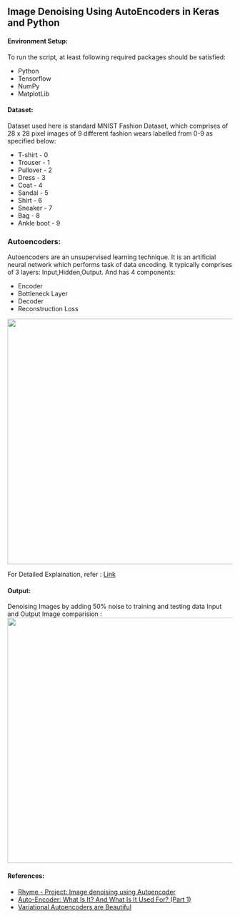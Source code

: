 ## Image Denoising Using AutoEncoders in Keras and Python

#### Environment Setup:
To run the script, at least following required packages should be satisfied:

* Python 
* Tensorflow
* NumPy 
* MatplotLib

#### Dataset:
Dataset used here is standard MNIST Fashion Dataset, which comprises of 28 x 28 pixel images of 9 different fashion wears labelled from 0-9 as specified below:
* T-shirt     -   0
* Trouser     -   1
* Pullover    -   2
* Dress       -   3
* Coat        -   4
* Sandal      -   5
* Shirt       -   6
* Sneaker     -   7
* Bag         -   8
* Ankle boot  -   9

### Autoencoders:
Autoencoders are an unsupervised learning technique. It is an artificial neural network which performs task of data encoding.
It typically comprises of 3 layers: Input,Hidden,Output.
And has 4 components:
* Encoder
* Bottleneck Layer
* Decoder
* Reconstruction Loss

<img src="https://www.compthree.com/images/blog/ae/ae.png" width="550" height="550"></img>

For Detailed Explaination, refer : 
[Link](https://towardsdatascience.com/auto-encoder-what-is-it-and-what-is-it-used-for-part-1-3e5c6f017726)

#### Output: 
Denoising Images by adding 50% noise to training and testing data
Input and Output Image comparision :
<img src="url" width="550" height="550"></img>


#### References:
 * [Rhyme - Project: Image denoising using Autoencoder](https://www.coursera.org/learn/autoencoders-image-denoising/home/welcome)
 * [Auto-Encoder: What Is It? And What Is It Used For? (Part 1)](https://towardsdatascience.com/auto-encoder-what-is-it-and-what-is-it-used-for-part-1-3e5c6f017726)
 * [Variational Autoencoders are Beautiful](https://www.compthree.com/blog/autoencoder/)
